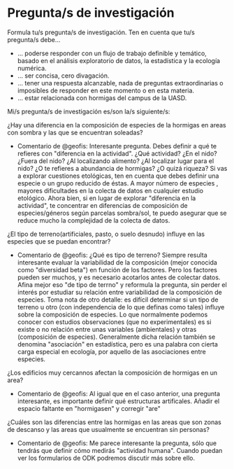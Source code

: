 # Pregunta/s de investigación

Formula tu/s pregunta/s de investigación. Ten en cuenta que tu/s pregunta/s debe...

* ... poderse responder con un flujo de trabajo definible y temático, basado en el análisis exploratorio de datos, la estadística y la ecología numérica.
* ... ser concisa, cero divagación.
* ... tener una respuesta alcanzable, nada de preguntas extraordinarias o imposibles de responder en este momento o en esta materia.
* ... estar relacionada con hormigas del campus de la UASD.

Mi/s pregunta/s de investigación es/son la/s siguiente/s:

¿Hay una diferencia en la composición de especies de la hormigas en areas con sombra y las que se encuentran soleadas?

* Comentario de @geofis: Interesante pregunta. Debes definir a qué te refieres con "diferencia en la actividad". ¿Qué actividad? ¿En el nido? ¿Fuera del nido? ¿Al localizando alimento? ¿Al localizar lugar para el nido? ¿O te refieres a abundancia de hormigas? ¿O quizá riqueza? Si vas a explorar cuestiones etológicas, ten en cuenta que debes definir una especie o un grupo reducido de éstas. A mayor número de especies , mayores dificultades en la colecta de datos en cualquier estudio etológico. Ahora bien, si en lugar de explorar "diferencia en la actividad", te concentrar en diferencias de composición de especies/géneros según parcelas sombra/sol, te puedo asegurar que se reduce mucho la complejidad de la colecta de datos.

¿El tipo de terreno(artificiales, pasto, o suelo desnudo) influye en las especies que se puedan encontrar?

* Comentario de @geofis: ¿Qué es tipo de terreno? Siempre resulta interesante evaluar la variabilidad de la composición (mejor conocida como "diversidad beta") en función de los factores. Pero los factores pueden ser muchos, y es necesario acotarlos antes de colectar datos. Afina mejor eso "de tipo de terrno" y reformula la pregunta, sin perder el interés por estudiar su relación entre variabilidad de la composición de especies. Toma nota de otro detalle: es difícil determinar si un tipo de terreno u otro (con independencia de lo que definas como tales) influye sobre la composición de especies. Lo que normalmente podemos conocer con estudios observaciones (que no experimentales) es si existe o no relación entre unas variables (ambientales) y otras (composición de especies). Generalmente dicha relación también se denomina "asociación" en estadística, pero es una palabra con cierta carga especial en ecología, por aquello de las asociaciones entre especies.

¿Los edificios muy cercannos afectan la composición de hormigas en un area?

* Comentario de @geofis: Al igual que en el caso anterior, una pregunta interesante, es importante definir qué estructuras artificales. Añadir el espacio faltante en "hormigasen" y corregir "are"

¿Cuáles son las diferencias entre las hormigas en las areas que son zonas de descanso y las areas que usualmente se encuentran sin personas?

* Comentario de @geofis: Me parece interesante la pregunta, sólo que tendrás que definir cómo medirás "actividad humana". Cuando puedan ver los formularios de ODK podremos discutir más sobre ello.
